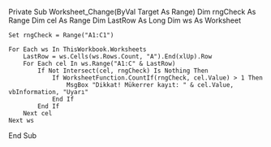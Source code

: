 Private Sub Worksheet_Change(ByVal Target As Range)
    Dim rngCheck As Range
    Dim cel As Range
    Dim LastRow As Long
    Dim ws As Worksheet
    
    Set rngCheck = Range("A1:C1")
    
    For Each ws In ThisWorkbook.Worksheets
        LastRow = ws.Cells(ws.Rows.Count, "A").End(xlUp).Row
        For Each cel In ws.Range("A1:C" & LastRow)
            If Not Intersect(cel, rngCheck) Is Nothing Then
                If WorksheetFunction.CountIf(rngCheck, cel.Value) > 1 Then
                    MsgBox "Dikkat! Mükerrer kayıt: " & cel.Value, vbInformation, "Uyarı"
                End If
            End If
        Next cel
    Next ws
End Sub

